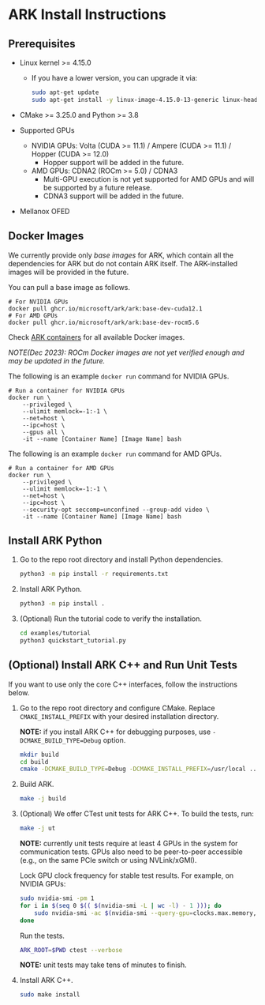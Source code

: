 # ARK Install Instructions

## Prerequisites

* Linux kernel >= 4.15.0

    - If you have a lower version, you can upgrade it via:
        ```bash
        sudo apt-get update
        sudo apt-get install -y linux-image-4.15.0-13-generic linux-header-4.15.0-13-generic
        ```

* CMake >= 3.25.0 and Python >= 3.8

* Supported GPUs
    - NVIDIA GPUs: Volta (CUDA >= 11.1) / Ampere (CUDA >= 11.1) / Hopper (CUDA >= 12.0)
        - Hopper support will be added in the future.
    - AMD GPUs: CDNA2 (ROCm >= 5.0) / CDNA3
        - Multi-GPU execution is not yet supported for AMD GPUs and will be supported by a future release.
        - CDNA3 support will be added in the future.

* Mellanox OFED

## Docker Images

We currently provide only *base images* for ARK, which contain all the dependencies for ARK but do not contain ARK itself. The ARK-installed images will be provided in the future.

You can pull a base image as follows.
```
# For NVIDIA GPUs
docker pull ghcr.io/microsoft/ark/ark:base-dev-cuda12.1
# For AMD GPUs
docker pull ghcr.io/microsoft/ark/ark:base-dev-rocm5.6
```

Check [ARK containers](https://github.com/microsoft/ark/pkgs/container/ark%2Fark) for all available Docker images.

*NOTE(Dec 2023): ROCm Docker images are not yet verified enough and may be updated in the future.*

The following is an example `docker run` command for NVIDIA GPUs.
```
# Run a container for NVIDIA GPUs
docker run \
    --privileged \
    --ulimit memlock=-1:-1 \
    --net=host \
    --ipc=host \
    --gpus all \
    -it --name [Container Name] [Image Name] bash
```

The following is an example `docker run` command for AMD GPUs.
```
# Run a container for AMD GPUs
docker run \
    --privileged \
    --ulimit memlock=-1:-1 \
    --net=host \
    --ipc=host \
    --security-opt seccomp=unconfined --group-add video \
    -it --name [Container Name] [Image Name] bash
```

## Install ARK Python

1. Go to the repo root directory and install Python dependencies.

    ```bash
    python3 -m pip install -r requirements.txt
    ```

2. Install ARK Python.

    ```bash
    python3 -m pip install .
    ```

3. (Optional) Run the tutorial code to verify the installation.

    ```bash
    cd examples/tutorial
    python3 quickstart_tutorial.py
    ```

## (Optional) Install ARK C++ and Run Unit Tests

If you want to use only the core C++ interfaces, follow the instructions below.

1. Go to the repo root directory and configure CMake. Replace `CMAKE_INSTALL_PREFIX` with your desired installation directory.

    **NOTE:** if you install ARK C++ for debugging purposes, use `-DCMAKE_BUILD_TYPE=Debug` option.

    ```bash
    mkdir build
    cd build
    cmake -DCMAKE_BUILD_TYPE=Debug -DCMAKE_INSTALL_PREFIX=/usr/local ..
    ```

2. Build ARK.

    ```bash
    make -j build
    ```

3. (Optional) We offer CTest unit tests for ARK C++. To build the tests, run:

    ```bash
    make -j ut
    ```

    **NOTE:** currently unit tests require at least 4 GPUs in the system for communication tests. GPUs also need to be peer-to-peer accessible (e.g., on the same PCIe switch or using NVLink/xGMI).

    Lock GPU clock frequency for stable test results. For example, on NVIDIA GPUs:

    ```bash
    sudo nvidia-smi -pm 1
    for i in $(seq 0 $(( $(nvidia-smi -L | wc -l) - 1 ))); do
        sudo nvidia-smi -ac $(nvidia-smi --query-gpu=clocks.max.memory,clocks.max.sm --format=csv,noheader,nounits -i $i | sed 's/\ //') -i $i
    done
    ```

    Run the tests.

    ```bash
    ARK_ROOT=$PWD ctest --verbose
    ```

    **NOTE:** unit tests may take tens of minutes to finish.

4. Install ARK C++.

    ```bash
    sudo make install
    ```
